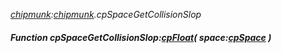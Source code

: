 _[chipmunk](../../modules/chipmunk/chipmunk-module.md):[chipmunk](../../modules/chipmunk/chipmunk-module.md).cpSpaceGetCollisionSlop_
##### Function cpSpaceGetCollisionSlop:[cpFloat](../../modules/chipmunk/chipmunk-cpfloat.md)( space:[cpSpace](../../modules/chipmunk/chipmunk-cpspace.md) )
